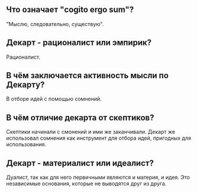 ## Что означает "cogito ergo sum"?
"Мыслю, следовательно, существую".

## Декарт - рационалист или эмпирик?
Рационалист.

## В чём заключается активность мысли по Декарту?
В отборе идей с помощью сомнений.

## В чём отличие декарта от скептиков?
Скептики начинали с смонений и ими же заканчивали.
Декарт же использовал сомнения как инструмент для отбора идей, пригодных для использования.

## Декарт - материалист или идеалист?
Дуалист, так как для него первичными являются и материя, и идея.
Это независимые основания, которые не выводятся друг из друга.


